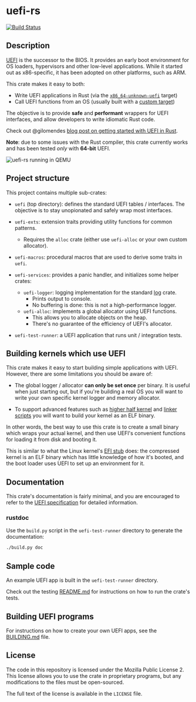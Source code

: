 # uefi-rs

[![Build Status](https://travis-ci.org/rust-osdev/uefi-rs.svg?branch=master)](https://travis-ci.org/rust-osdev/uefi-rs)

## Description

[UEFI] is the successor to the BIOS. It provides an early boot environment for
OS loaders, hypervisors and other low-level applications. While it started out
as x86-specific, it has been adopted on other platforms, such as ARM.

This crate makes it easy to both:
  - Write UEFI applications in Rust (via the [`x86_64-unknown-uefi`][rustc-uefi] target)
  - Call UEFI functions from an OS (usually built with a [custom target][rustc-custom])

The objective is to provide **safe** and **performant** wrappers for UEFI interfaces,
and allow developers to write idiomatic Rust code.

Check out @gilomendes [blog post on getting started with UEFI in Rust][gm-blog].

**Note**: due to some issues with the Rust compiler, this crate currently works
and has been tested _only_ with **64-bit** UEFI.

[UEFI]: https://en.wikipedia.org/wiki/Unified_Extensible_Firmware_Interface
[gm-blog]: https://medium.com/@gil0mendes/an-efi-app-a-bit-rusty-82c36b745f49
[rustc-uefi]: https://github.com/rust-lang/rust/pull/56769
[rustc-custom]: https://doc.rust-lang.org/rustc/targets/custom.html

![uefi-rs running in QEMU](https://imgur.com/SFPSVuO.png)

## Project structure

This project contains multiple sub-crates:

- `uefi` (top directory): defines the standard UEFI tables / interfaces.
  The objective is to stay unopionated and safely wrap most interfaces.

- `uefi-exts`: extension traits providing utility functions for common patterns.
  - Requires the `alloc` crate (either use `uefi-alloc` or your own custom allocator).

- `uefi-macros`: procedural macros that are used to derive some traits in `uefi`.

- `uefi-services`: provides a panic handler, and initializes some helper crates:
  - `uefi-logger`: logging implementation for the standard [log] crate.
    - Prints output to console.
    - No buffering is done: this is not a high-performance logger.
  - `uefi-alloc`: implements a global allocator using UEFI functions.
    - This allows you to allocate objects on the heap.
    - There's no guarantee of the efficiency of UEFI's allocator.

- `uefi-test-runner`: a UEFI application that runs unit / integration tests.

[log]: https://github.com/rust-lang-nursery/log

## Building kernels which use UEFI

This crate makes it easy to start building simple applications with UEFI.
However, there are some limitations you should be aware of:

- The global logger / allocator **can only be set once** per binary.
  It is useful when just starting out, but if you're building a real OS you will
  want to write your own specific kernel logger and memory allocator.

- To support advanced features such as [higher half kernel] and [linker scripts]
  you will want to build your kernel as an ELF binary.

In other words, the best way to use this crate is to create a small binary which
wraps your actual kernel, and then use UEFI's convenient functions for loading
it from disk and booting it.

This is similar to what the Linux kernel's [EFI stub] does: the compressed kernel
is an ELF binary which has little knowledge of how it's booted, and the boot loader
uses UEFI to set up an environment for it.

[higher half kernel]: https://wiki.osdev.org/Higher_Half_Kernel
[linker scripts]: https://sourceware.org/binutils/docs/ld/Scripts.html
[EFI stub]: https://www.kernel.org/doc/Documentation/efi-stub.txt

## Documentation

This crate's documentation is fairly minimal, and you are encouraged to refer to
the [UEFI specification][spec] for detailed information.

[spec]: http://www.uefi.org/specifications

### rustdoc

Use the `build.py` script in the `uefi-test-runner` directory to generate the documentation:

```sh
./build.py doc
```

## Sample code

An example UEFI app is built in the `uefi-test-runner` directory.

Check out the testing [README.md](uefi-test-runner/README.md) for instructions on how to run the crate's tests.

## Building UEFI programs

For instructions on how to create your own UEFI apps, see the [BUILDING.md](BUILDING.md) file.

## License

The code in this repository is licensed under the Mozilla Public License 2.
This license allows you to use the crate in proprietary programs, but any modifications to the files must be open-sourced.

The full text of the license is available in the `LICENSE` file.
